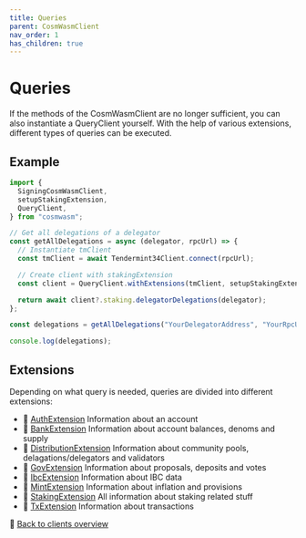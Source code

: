 ```yaml
---
title: Queries
parent: CosmWasmClient
nav_order: 1
has_children: true
---
```


# Queries

If the methods of the CosmWasmClient are no longer sufficient, you can also instantiate a QueryClient yourself. With the help of various extensions, different types of queries can be executed.

## Example

```ts
import {
  SigningCosmWasmClient,
  setupStakingExtension,
  QueryClient,
} from "cosmwasm";

// Get all delegations of a delegator
const getAllDelegations = async (delegator, rpcUrl) => {
  // Instantiate tmClient
  const tmClient = await Tendermint34Client.connect(rpcUrl);

  // Create client with stakingExtension
  const client = QueryClient.withExtensions(tmClient, setupStakingExtension);

  return await client?.staking.delegatorDelegations(delegator);
};

const delegations = getAllDelegations("YourDelegatorAddress", "YourRpcUrl");

console.log(delegations);
```

## Extensions

Depending on what query is needed, queries are divided into different
extensions:

- 🔗 [AuthExtension](auth.md) Information about an account
- 🔗 [BankExtension](bank.md) Information about account balances,
  denoms and supply
- 🔗 [DistributionExtension](distribution.md) Information about
  community pools, delagations/delegators and validators
- 🔗 [GovExtension](gov.md) Information about proposals, deposits
  and votes
- 🔗 [IbcExtension](ibc.md) Information about IBC data
- 🔗 [MintExtension](mint.md) Information about inflation and
  provisions
- 🔗 [StakingExtension](staking.md) All information about staking
  related stuff
- 🔗 [TxExtension](tx.md) Information about transactions

🔗 [Back to clients overview](clients.md)
